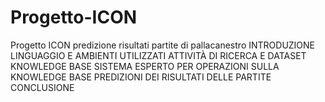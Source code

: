 # Progetto-ICON 
Progetto ICON predizione risultati partite di pallacanestro
INTRODUZIONE
LINGUAGGIO E AMBIENTI UTILIZZATI
ATTIVITÀ DI RICERCA E DATASET
KNOWLEDGE BASE 
SISTEMA ESPERTO PER OPERAZIONI SULLA KNOWLEDGE BASE
PREDIZIONI DEI RISULTATI DELLE PARTITE
CONCLUSIONE
